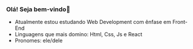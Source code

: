 ### Olá! Seja bem-vindo👋

- Atualmente estou estudando Web Development com ênfase em Front-End
- Linguagens que mais domino: Html, Css, Js e React
- Pronomes: ele/dele
